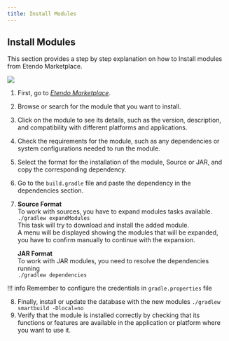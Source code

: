 ```yaml
---
title: Install Modules
---
```

## Install Modules

This section provides a step by step explanation on how to Install modules from Etendo Marketplace.

![](/docs.etendo.software/assets/drive/LWaskO0G5UdmwGWdwZy5nHf4FcCTMBcgObbWv_PSjtMPCOAeqBPNSoLKrqheTLiNqc_aiqbVrJYYJlCQ_o7rGGofcqN0-myRi3u3YpXYNuVt1FYIli0RbiWYD8hYGcDLMpRYVS_dHOGGOLY117nmB2o.png)

1.  First, go to [_Etendo Marketplace_](http://marketplace.etendo.cloud).
2.  Browse or search for the module that you want to install.
3.  Click on the module to see its details, such as the version, description, and compatibility with different platforms and applications.
4.  Check the requirements for the module, such as any dependencies or system configurations needed to run the module.
5.  Select the format for the installation of the module, Source or JAR, and copy the corresponding dependency.
6.  Go to the `build.gradle` file and paste the dependency in the dependencies section.
7.  **Source Format**  
    To work with sources, you have to expand modules tasks available.  
    `./gradlew expandModules`  
    This task will try to download and install the added module.   
    A menu will be displayed showing the modules that will be expanded, you have to confirm manually to continue with the expansion.  
      
    **JAR Format**  
    To work with JAR modules, you need to resolve the dependencies running  
    `./gradlew dependencies`

!!! info
        Remember to configure the credentials in `gradle.properties` file

8. Finally, install or update the database with the new modules `./gradlew smartbuild -Dlocal=no`
9. Verify that the module is installed correctly by checking that its functions or features are available in the application or platform where you want to use it.